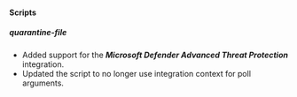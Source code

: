 #### Scripts

##### quarantine-file

- Added support for the ***Microsoft Defender Advanced Threat Protection*** integration.
- Updated the script to no longer use integration context for poll arguments.